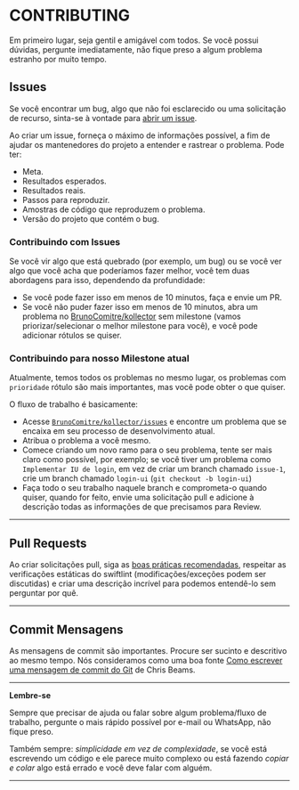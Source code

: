 # CONTRIBUTING

Em primeiro lugar, seja gentil e amigável com todos. Se você possui dúvidas, pergunte imediatamente, não fique preso a algum problema estranho por muito tempo.

## Issues

Se você encontrar um bug, algo que não foi esclarecido ou uma solicitação de recurso, sinta-se à vontade para [abrir um issue](https://github.com/BrunoComitre/kollector/issues).

Ao criar um issue, forneça o máximo de informações possível, a fim de ajudar os mantenedores do projeto a entender e rastrear o problema. Pode ter:

- Meta.
- Resultados esperados.
- Resultados reais.
- Passos para reproduzir.
- Amostras de código que reproduzem o problema.
- Versão do projeto que contém o bug.

### Contribuindo com Issues

Se você vir algo que está quebrado (por exemplo, um bug) ou se você ver algo que você acha que poderíamos fazer melhor, você tem duas abordagens para isso, dependendo da profundidade:

- Se você pode fazer isso em menos de 10 minutos, faça e envie um PR.
- Se você não puder fazer isso em menos de 10 minutos, abra um problema no [BrunoComitre/kollector](https://github.com/BrunoComitre/kollector/issues) sem milestone (vamos priorizar/selecionar o melhor milestone para você), e você pode adicionar rótulos se quiser.

### Contribuindo para nosso Milestone atual

Atualmente, temos todos os problemas no mesmo lugar, os problemas com `prioridade` rótulo são mais importantes, mas você pode obter o que quiser.

O fluxo de trabalho é basicamente:

- Acesse [`BrunoComitre/kollector/issues`](https://github.com/BrunoComitre/kollector/issues) e encontre um problema que se encaixa em seu processo de desenvolvimento atual.
- Atribua o problema a você mesmo.
- Comece criando um novo ramo para o seu problema, tente ser mais claro como possível, por exemplo; se você tiver um problema como `Implementar IU de login`, em vez de criar um branch chamado `issue-1`, crie um branch chamado `login-ui` (`git checkout -b login-ui`)
- Faça todo o seu trabalho naquele branch e comprometa-o quando quiser, quando for feito, envie uma solicitação pull e adicione à descrição todas as informações de que precisamos para Review.

***

## Pull Requests

Ao criar solicitações pull, siga as [boas práticas recomendadas](https://gist.github.com/MarcDiethelm/7303312), respeitar as verificações estáticas do swiftlint (modificações/exceções podem ser discutidas) e criar uma descrição incrível para podemos entendê-lo sem perguntar por quê.

***

## Commit Mensagens

As mensagens de commit são importantes. Procure ser sucinto e descritivo ao mesmo tempo. Nós consideramos como uma boa fonte [Como escrever uma mensagem de commit do Git](https://chris.beams.io/posts/git-commit/) de Chris Beams.

***

**Lembre-se**

Sempre que precisar de ajuda ou falar sobre algum problema/fluxo de trabalho, pergunte o mais rápido possível por e-mail ou WhatsApp, não fique preso.

Também sempre: *simplicidade em vez de complexidade*, se você está escrevendo um código e ele parece muito complexo ou está fazendo *copiar e colar* algo está errado e você deve falar com alguém. 

***
